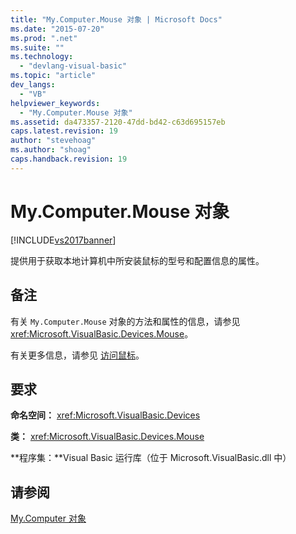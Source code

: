 ```yaml
---
title: "My.Computer.Mouse 对象 | Microsoft Docs"
ms.date: "2015-07-20"
ms.prod: ".net"
ms.suite: ""
ms.technology: 
  - "devlang-visual-basic"
ms.topic: "article"
dev_langs: 
  - "VB"
helpviewer_keywords: 
  - "My.Computer.Mouse 对象"
ms.assetid: da473357-2120-47dd-bd42-c63d695157eb
caps.latest.revision: 19
author: "stevehoag"
ms.author: "shoag"
caps.handback.revision: 19
---
```

# My.Computer.Mouse 对象
[!INCLUDE[vs2017banner](../../../visual-basic/includes/vs2017banner.md)]

提供用于获取本地计算机中所安装鼠标的型号和配置信息的属性。  
  
## 备注  
 有关 `My.Computer.Mouse` 对象的方法和属性的信息，请参见 <xref:Microsoft.VisualBasic.Devices.Mouse>。  
  
 有关更多信息，请参见 [访问鼠标](../../../visual-basic/developing-apps/programming/computer-resources/accessing-the-mouse.md)。  
  
## 要求  
 **命名空间：** <xref:Microsoft.VisualBasic.Devices>  
  
 **类：** <xref:Microsoft.VisualBasic.Devices.Mouse>  
  
 **程序集：**Visual Basic 运行库（位于 Microsoft.VisualBasic.dll 中）  
  
## 请参阅  
 [My.Computer 对象](../../../visual-basic/language-reference/objects/my-computer-object.md)